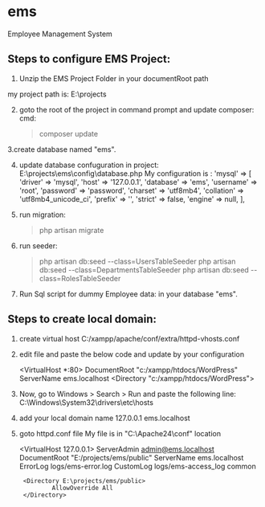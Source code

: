 # ems
Employee Management System

Steps to configure EMS Project:
-------------------------------

1. Unzip the EMS Project Folder in your documentRoot path

my project path is: 
E:\projects

2. goto the root of the project in command prompt and update composer:
	cmd:
	> composer update

3.create database named "ems".

4. update database confuguration in project:
    E:\projects\ems\config\database.php
    My configuration is :
    'mysql' => [
            'driver' => 'mysql',
            'host' => '127.0.0.1',
            'database' => 'ems',
            'username' => 'root',
            'password' => 'password',
            'charset' => 'utf8mb4',
            'collation' => 'utf8mb4_unicode_ci',
            'prefix' => '',
            'strict' => false,
            'engine' => null,
        ],

4. run migration:
	> php artisan migrate
 
5. run seeder:
	> php artisan db:seed --class=UsersTableSeeder
	> php artisan db:seed --class=DepartmentsTableSeeder
	> php artisan db:seed --class=RolesTableSeeder

6. Run Sql script for dummy Employee data:
in your database "ems".



Steps to create local domain:
-----------------------------

1. create virtual host
    C:/xampp/apache/conf/extra/httpd-vhosts.conf

2. edit file and paste the below code and update by your configuration

    <VirtualHost *:80>
        DocumentRoot "c:/xampp/htdocs/WordPress"
        ServerName ems.localhost
        <Directory "c:/xampp/htdocs/WordPress">
        </Directory>
    </VirtualHost>

3. Now, go to Windows > Search > Run and paste the following line:
    C:\Windows\System32\drivers\etc\hosts

4. add your local domain name
    127.0.0.1      ems.localhost
5. goto httpd.conf file
    My file is in "C:\Apache24\conf" location

    <VirtualHost 127.0.0.1>
        ServerAdmin admin@ems.localhost
        DocumentRoot "E:/projects/ems/public"
        ServerName ems.localhost
        ErrorLog logs/ems-error.log
        CustomLog logs/ems-access_log common
            
        <Directory E:\projects/ems/public>
                AllowOverride All
        </Directory>

    </VirtualHost>
